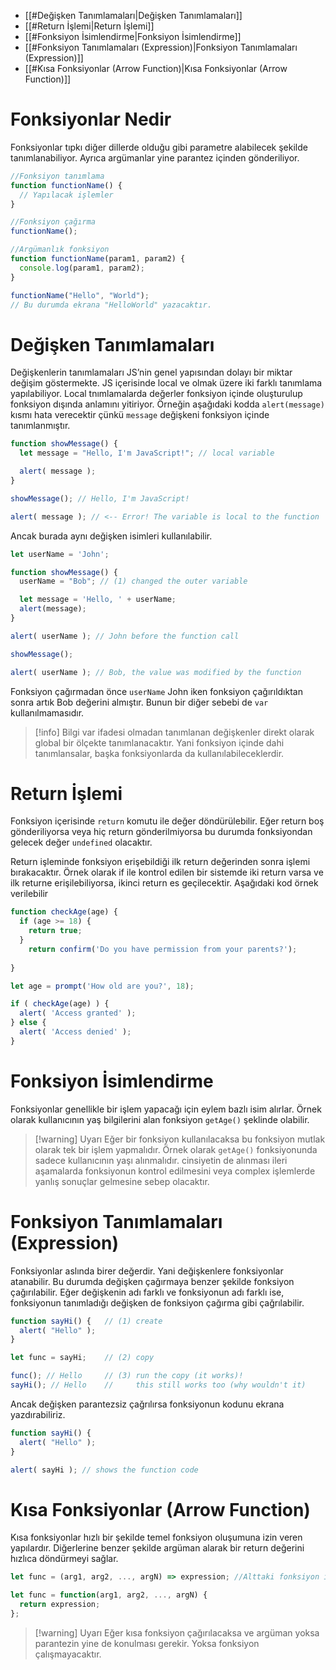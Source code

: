 - [[#Değişken Tanımlamaları|Değişken Tanımlamaları]]
- [[#Return İşlemi|Return İşlemi]]
- [[#Fonksiyon İsimlendirme|Fonksiyon İsimlendirme]]
- [[#Fonksiyon Tanımlamaları (Expression)|Fonksiyon Tanımlamaları (Expression)]]
- [[#Kısa Fonksiyonlar (Arrow Function)|Kısa Fonksiyonlar (Arrow Function)]]


# Fonksiyonlar Nedir

Fonksiyonlar tıpkı diğer dillerde olduğu gibi parametre alabilecek şekilde tanımlanabiliyor. Ayrıca argümanlar yine parantez içinden gönderiliyor.

```js
//Fonksiyon tanımlama
function functionName() {
  // Yapılacak işlemler
}

//Fonksiyon çağırma
functionName();

//Argümanlık fonksiyon
function functionName(param1, param2) {
  console.log(param1, param2);
}

functionName("Hello", "World");
// Bu durumda ekrana "HelloWorld" yazacaktır.
```

# Değişken Tanımlamaları

Değişkenlerin tanımlamaları JS’nin genel yapısından dolayı bir miktar değişim göstermekte. JS içerisinde local ve olmak üzere iki farklı tanımlama yapılabiliyor. Local tnımlamalarda değerler fonksiyon içinde oluşturulup fonksiyon dışında anlamını yitiriyor. Örneğin aşağıdaki kodda `alert(message)` kısmı hata verecektir çünkü `message` değişkeni fonksiyon içinde tanımlanmıştır.

```js
function showMessage() {
  let message = "Hello, I'm JavaScript!"; // local variable

  alert( message );
}

showMessage(); // Hello, I'm JavaScript!

alert( message ); // <-- Error! The variable is local to the function
```

Ancak burada aynı değişken isimleri kullanılabilir.

```js
let userName = 'John';

function showMessage() {
  userName = "Bob"; // (1) changed the outer variable

  let message = 'Hello, ' + userName;
  alert(message);
}

alert( userName ); // John before the function call

showMessage();

alert( userName ); // Bob, the value was modified by the function
```

Fonksiyon çağırmadan önce `userName` John iken fonksiyon çağırıldıktan sonra artık Bob değerini almıştır. Bunun bir diğer sebebi de `var` kullanılmamasıdır.

>[!info] Bilgi
>var ifadesi olmadan tanımlanan değişkenler direkt olarak global bir ölçekte tanımlanacaktır. Yani fonksiyon içinde dahi tanımlansalar, başka fonksiyonlarda da kullanılabileceklerdir.


# Return İşlemi

Fonksiyon içerisinde `return` komutu ile değer döndürülebilir. Eğer return boş gönderiliyorsa veya hiç return gönderilmiyorsa bu durumda fonksiyondan gelecek değer `undefined` olacaktır.

Return işleminde fonksiyon erişebildiği ilk return değerinden sonra işlemi bırakacaktır. Örnek olarak if ile kontrol edilen bir sistemde iki return varsa ve ilk returne erişilebiliyorsa, ikinci return es geçilecektir. Aşağıdaki kod örnek verilebilir

```js
function checkAge(age) {
  if (age >= 18) {
    return true;
  }
    return confirm('Do you have permission from your parents?');
  
}

let age = prompt('How old are you?', 18);

if ( checkAge(age) ) {
  alert( 'Access granted' );
} else {
  alert( 'Access denied' );
}
```

# Fonksiyon İsimlendirme

Fonksiyonlar genellikle bir işlem yapacağı için eylem bazlı isim alırlar. Örnek olarak kullanıcının yaş bilgilerini alan fonksiyon `getAge()` şeklinde olabilir.

>[!warning] Uyarı
>Eğer bir fonksiyon kullanılacaksa bu fonksiyon mutlak olarak tek bir işlem yapmalıdır. Örnek olarak `getAge()` fonksiyonunda sadece kullanıcının yaşı alınmalıdır. cinsiyetin de alınması ileri aşamalarda fonksiyonun kontrol edilmesini veya complex işlemlerde yanlış sonuçlar gelmesine sebep olacaktır.


# Fonksiyon Tanımlamaları (Expression)

Fonksiyonlar aslında birer değerdir. Yani değişkenlere fonksiyonlar atanabilir. Bu durumda değişken çağırmaya benzer şekilde fonksiyon çağırılabilir. Eğer değişkenin adı farklı ve fonksiyonun adı farklı ise, fonksiyonun tanımladığı değişken de fonksiyon çağırma gibi çağrılabilir.

```js
function sayHi() {   // (1) create
  alert( "Hello" );
}

let func = sayHi;    // (2) copy

func(); // Hello     // (3) run the copy (it works)!
sayHi(); // Hello    //     this still works too (why wouldn't it)
```

Ancak değişken parantezsiz çağrılırsa fonksiyonun kodunu ekrana yazdırabiliriz.

```js
function sayHi() {
  alert( "Hello" );
}

alert( sayHi ); // shows the function code
```

# Kısa Fonksiyonlar (Arrow Function)

Kısa fonksiyonlar hızlı bir şekilde temel fonksiyon oluşumuna izin veren yapılardır. Diğerlerine benzer şekilde argüman alarak bir return değerini hızlıca döndürmeyi sağlar.

```js
let func = (arg1, arg2, ..., argN) => expression; //Alttaki fonksiyon ile aynıdır

let func = function(arg1, arg2, ..., argN) {
  return expression;
};
```

>[!warning] Uyarı
>Eğer kısa fonksiyon çağırılacaksa ve argüman yoksa parantezin yine de konulması gerekir. Yoksa fonksiyon çalışmayacaktır.